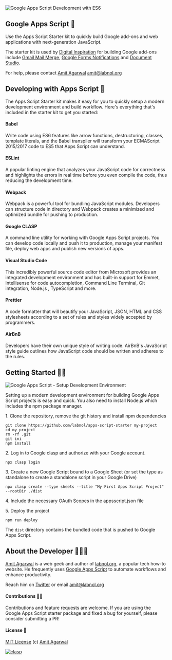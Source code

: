 ![Google Apps Script Development with ES6](https://digitalinspiration.com/images/google-apps-script-development.png)

## Google Apps Script 💯

Use the Apps Script Starter kit to quickly build Google add-ons and web applications with next-generation JavaScript.

The starter kit is used by [Digital Inspiration](https://digitalinspiration.com/) for building Google add-ons include [Gmail Mail Merge](https://chrome.google.com/webstore/detail/mail-merge-with-attachmen/nifmcbjailaccmombpjjpijjbfoicppp), [Google Forms Notifications](https://chrome.google.com/webstore/detail/email-notifications-for-f/acknfdkglemcidajjmehljifccmflhkm) and [Document Studio](https://chrome.google.com/webstore/detail/document-studio/nhgeilcelhkmajkfgmgldbinmgjjajlb).

For help, please contact [Amit Agarwal](https://twitter.com/labnol) amit@labnol.org

## Developing with Apps Script 🚀

The Apps Script Starter kit makes it easy for you to quickly setup a modern development environment and build workflow. Here's everything that's included in the starter kit to get you started:

#### Babel

Write code using ES6 features like arrow functions, destructuring, classes, template literals, and the Babel transpiler will transform your ECMAScript 2015/2017 code to ES5 that Apps Script can understand.

#### ESLint

A popular linting engine that analyzes your JavaScript code for correctness and highlights the errors in real time before you even compile the code, thus reducing the development time.

#### Webpack

Webpack is a powerful tool for bundling JavaScript modules. Developers can structure code in directory and Webpack creates a minimized and optimized bundle for pushing to production.

#### Google CLASP

A command line utility for working with Google Apps Script projects. You can develop code locally and push it to production, manage your manifest file, deploy web apps and publish new versions of apps.

#### Visual Studio Code

This incredibly powerful source code editor from Microsoft provides an integrated development environment and has built-in support for Emmet, Intellisense for code autocompletion, Command Line Terminal, Git integration, Node.js , TypeScript and more.

#### Prettier

A code formatter that will beautify your JavaScript, JSON, HTML and CSS stylesheets according to a set of rules and styles widely accepted by programmers.

#### AirBnB

Developers have their own unique style of writing code. AirBnB's JavaScript style guide outlines how JavaScript code should be written and adheres to the rules.

## Getting Started 🏃🏼

![Google Apps Script - Setup Development Environment](https://www.labnol.org/media/npm-install.gif)

Setting up a modern development environment for building Google Apps Script projects is easy and quick. You also need to install Node.js which includes the npm package manager.

1\. Clone the repository, remove the git history and install npm dependencies
```
git clone https://github.com/labnol/apps-script-starter my-project
cd my-project
rm -rf .git
git ini
npm install
```

2\. Log in to Google clasp and authorize with your Google account.
```
npx clasp login
```

3\. Create a new Google Script bound to a Google Sheet (or set the type as standalone to create a standalone script in your Google Drive)
```
npx clasp create --type sheets --title "My First Apps Script Project" --rootDir ./dist
```

4\. Include the necessary OAuth Scopes in the appsscript.json file

5\. Deploy the project
```
npm run deploy
```

The `dist` directory contains the bundled code that is pushed to Google Apps Script.

## About the Developer 👨🏼‍💻

[Amit Agarwal](https://digitalinspiration.com/google-developer) is a web geek and author of [labnol.org](https://www.labnol.org/), a popular tech how-to website. He frequently uses [Google Apps Script](https://ctrlq.org/) to automate workflows and enhance productivity.

Reach him on [Twitter](https://twitter.com/labnol) or email amit@labnol.org

#### Contributions 🙏🏼

Contributions and feature requests are welcome. If you are using the Google Apps Script starter package and fixed a bug for yourself, please consider submitting a PR!

#### License 📄

[MIT License](https://github.com/labnol/apps-script-starter/blob/master/LICENSE) (c) [Amit Agarwal](https://digitalinspiration.com/google-developer)

[![clasp](https://img.shields.io/badge/built%20with-clasp-4285f4.svg)](https://github.com/google/clasp)
